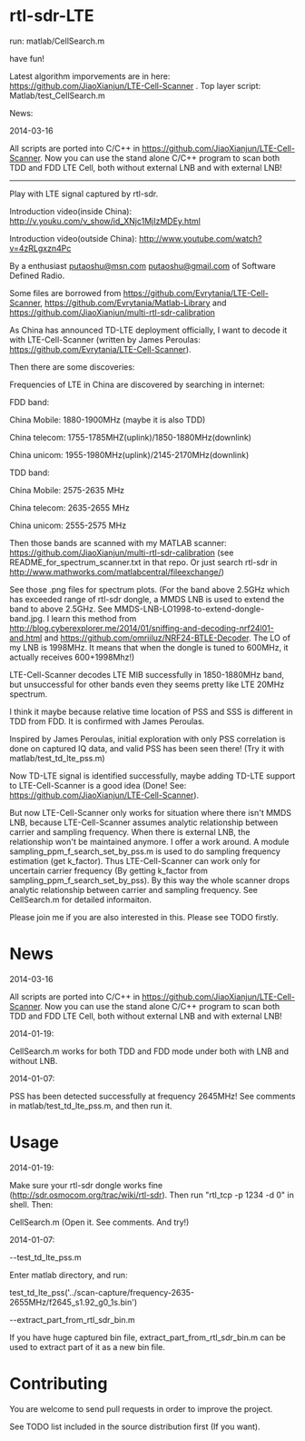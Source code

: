 rtl-sdr-LTE
===========

run: matlab/CellSearch.m

have fun!

Latest algorithm imporvements are in here: https://github.com/JiaoXianjun/LTE-Cell-Scanner . Top layer script: Matlab/test_CellSearch.m

News:

2014-03-16

All scripts are ported into C/C++ in https://github.com/JiaoXianjun/LTE-Cell-Scanner.
Now you can use the stand alone C/C++ program to scan both TDD and FDD LTE Cell, both without external LNB and with external LNB!

----

Play with LTE signal captured by rtl-sdr.

Introduction video(inside China): http://v.youku.com/v_show/id_XNjc1MjIzMDEy.html

Introduction video(outside China): http://www.youtube.com/watch?v=4zRLgxzn4Pc

By a enthusiast <putaoshu@msn.com> <putaoshu@gmail.com> of Software Defined Radio.

Some files are borrowed from https://github.com/Evrytania/LTE-Cell-Scanner, https://github.com/Evrytania/Matlab-Library and https://github.com/JiaoXianjun/multi-rtl-sdr-calibration

As China has announced TD-LTE deployment officially, I want to decode it with LTE-Cell-Scanner (written by James Peroulas: https://github.com/Evrytania/LTE-Cell-Scanner).

Then there are some discoveries:

Frequencies of LTE in China are discovered by searching in internet:

FDD band:

China Mobile:  1880-1900MHz (maybe it is also TDD)

China telecom: 1755-1785MHZ(uplink)/1850-1880MHz(downlink)

China unicom:  1955-1980MHz(uplink)/2145-2170MHz(downlink)

TDD band:

China Mobile:  2575-2635 MHz

China telecom: 2635-2655 MHz

China unicom:  2555-2575 MHz

Then those bands are scanned with my MATLAB scanner: https://github.com/JiaoXianjun/multi-rtl-sdr-calibration (see README_for_spectrum_scanner.txt in that repo. Or just search rtl-sdr in http://www.mathworks.com/matlabcentral/fileexchange/)

See those .png files for spectrum plots. (For the band above 2.5GHz which has exceeded range of rtl-sdr dongle, a MMDS LNB is used to extend the band to above 2.5GHz.
See MMDS-LNB-LO1998-to-extend-dongle-band.jpg. I learn this method from http://blog.cyberexplorer.me/2014/01/sniffing-and-decoding-nrf24l01-and.html and https://github.com/omriiluz/NRF24-BTLE-Decoder.
The LO of my LNB is 1998MHz. It means that when the dongle is tuned to 600MHz, it actually receives 600+1998Mhz!)

LTE-Cell-Scanner decodes LTE MIB successfully in 1850-1880MHz band, but unsuccessful for other bands even they seems pretty like LTE 20MHz spectrum.

I think it maybe because relative time location of PSS and SSS is different in TDD from FDD. It is confirmed with James Peroulas.

Inspired by James Peroulas, initial exploration with only PSS correlation is done on captured IQ data, and valid PSS has been seen there! (Try it with matlab/test_td_lte_pss.m)

Now TD-LTE signal is identified successfully, maybe adding TD-LTE support to LTE-Cell-Scanner is a good idea (Done! See: https://github.com/JiaoXianjun/LTE-Cell-Scanner).

But now LTE-Cell-Scanner only works for situation where there isn't MMDS LNB, because LTE-Cell-Scanner assumes analytic relationship between carrier and sampling frequency.
When there is external LNB, the relationship won't be maintained anymore. I offer a work around. A module sampling_ppm_f_search_set_by_pss.m is used to do
sampling frequency estimation (get k_factor). Thus LTE-Cell-Scanner can work only for uncertain carrier frequency (By getting k_factor from sampling_ppm_f_search_set_by_pss). By this way
the whole scanner drops analytic relationship between carrier and sampling frequency. See CellSearch.m for detailed informaiton.

Please join me if you are also interested in this. Please see TODO firstly.

News
=======================
2014-03-16

All scripts are ported into C/C++ in https://github.com/JiaoXianjun/LTE-Cell-Scanner.
Now you can use the stand alone C/C++ program to scan both TDD and FDD LTE Cell, both without external LNB and with external LNB!

2014-01-19:

CellSearch.m works for both TDD and FDD mode under both with LNB and without LNB.

2014-01-07:

PSS has been detected successfully at frequency 2645MHz! See comments in matlab/test_td_lte_pss.m, and then run it.

Usage
=======================
2014-01-19:

Make sure your rtl-sdr dongle works fine (http://sdr.osmocom.org/trac/wiki/rtl-sdr). Then run "rtl_tcp -p 1234 -d 0" in shell. Then:

CellSearch.m (Open it. See comments. And try!)

2014-01-07:

--test_td_lte_pss.m

Enter matlab directory, and run:

test_td_lte_pss('../scan-capture/frequency-2635-2655MHz/f2645_s1.92_g0_1s.bin')

--extract_part_from_rtl_sdr_bin.m

If you have huge captured bin file, extract_part_from_rtl_sdr_bin.m can be used to extract part of it as a new bin file.

Contributing
=======================
You are welcome to send pull requests in order to improve the project.

See TODO list included in the source distribution first (If you want).


